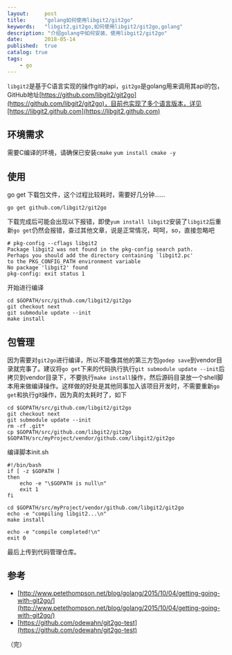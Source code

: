 ```yaml
---
layout:     post
title:      "golang如何使用libgit2/git2go"
keywords:   "libgit2,git2go,如何使用libgit2/git2go,golang" 
description: "介绍golang中如何安装、使用libgit2/git2go"
date:       2018-05-14
published:  true 
catalog: true
tags:
    - go 
---
```


`libgit2`是基于C语言实现的操作git的api，`git2go`是golang用来调用其api的包，GitHub地址[https://github.com/libgit2/git2go](https://github.com/libgit2/git2go)，目前也实现了多个语言版本，详见[https://libgit2.github.com](https://libgit2.github.com)

## 环境需求
需要C编译的环境，请确保已安装`cmake`
`yum install cmake -y`

## 使用
go get 下载包文件，这个过程比较耗时，需要好几分钟......
```
go get github.com/libgit2/git2go
```

下载完成后可能会出现以下报错，即使`yum install libgit2`安装了`libgit2`后重新`go get`仍然会报错，查过其他文章，说是正常情况，呵呵，so，直接忽略吧
```
# pkg-config --cflags libgit2
Package libgit2 was not found in the pkg-config search path.
Perhaps you should add the directory containing `libgit2.pc'
to the PKG_CONFIG_PATH environment variable
No package 'libgit2' found
pkg-config: exit status 1
```

开始进行编译
```
cd $GOPATH/src/github.com/libgit2/git2go
git checkout next
git submodule update --init
make install
```

## 包管理
因为需要对`git2go`进行编译，所以不能像其他的第三方包`godep save`到vendor目录就完事了。建议将`go get`下来的代码执行执行`git submodule update --init`后拷贝到vendor目录下，不要执行`make install`操作，然后源码目录放一个shell脚本用来做编译操作。这样做的好处是其他同事加入该项目开发时，不需要重新`go get`和执行git操作，因为真的太耗时了，如下
```
cd $GOPATH/src/github.com/libgit2/git2go
git checkout next
git submodule update --init
rm -rf .git*
cp $GOPATH/src/github.com/libgit2/git2go $GOPATH/src/myProject/vendor/github.com/libgit2/git2go
```

编译脚本init.sh
```
#!/bin/bash
if [ -z $GOPATH ]
then
    echo -e "\$GOPATH is null\n"
    exit 1
fi

cd $GOPATH/src/myProject/vendor/github.com/libgit2/git2go
echo -e "compiling libgit2...\n"
make install

echo -e "compile completed!\n"
exit 0
```

最后上传到代码管理仓库。

## 参考
* [http://www.petethompson.net/blog/golang/2015/10/04/getting-going-with-git2go/](http://www.petethompson.net/blog/golang/2015/10/04/getting-going-with-git2go/)
* [https://github.com/odewahn/git2go-test](https://github.com/odewahn/git2go-test)

（完）
